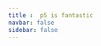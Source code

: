 ```yaml
---
title :  p5 is fantastic
navbar: false
sidebar: false
---
```


<ClientOnly>
<p5 type="fromAngle" outpage></p5>
</ClientOnly>
